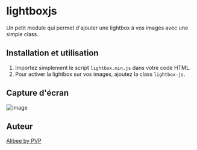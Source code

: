 # lightboxjs
Un petit module qui permet d'ajouter une lightbox à vos images avec une simple class.

## Installation et utilisation
1) Importez simplement le script `lightbox.min.js` dans votre code HTML.
2) Pour activer la lightbox sur vos images, ajoutez la class `lightbox-js`.

## Capture d'écran
![image](https://github.com/Mathieu-PVP/lightboxjs/assets/148555771/52f24c8c-ddfd-4bbf-85eb-59df4a4e154c)

## Auteur
[Alibee by PVP](https://alibee.fr/)
